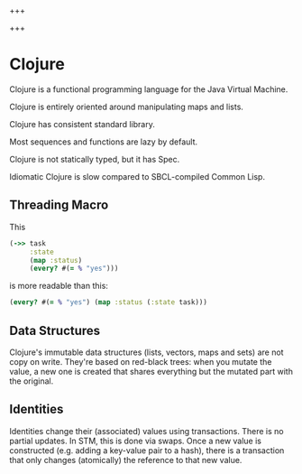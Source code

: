 
+++

+++
# Clojure

Clojure is a functional programming language for the Java Virtual Machine.

Clojure is entirely oriented around manipulating maps and lists.

Clojure has consistent standard library.

Most sequences and functions are lazy by default.

Clojure is not statically typed, but it has Spec.

Idiomatic Clojure is slow compared to SBCL-compiled Common Lisp.

## Threading Macro

This

```clojure 
(->> task
     :state
     (map :status)
     (every? #(= % "yes")))
```

is more readable than this:

```clojure 
(every? #(= % "yes") (map :status (:state task)))
```

## Data Structures

Clojure's immutable data structures (lists, vectors, maps and sets) are not copy on write. They're based on red-black trees: when you mutate the value, a new one is created that shares everything but the mutated part with the original.

## Identities

Identities change their (associated) values using transactions. There is no partial updates. In STM, this is done via swaps. Once a new value is constructed (e.g. adding a key-value pair to a hash), there is a transaction that only changes (atomically) the reference to that new value.

